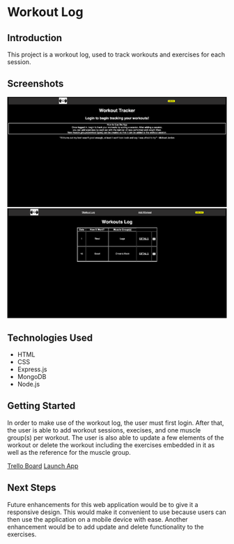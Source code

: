 # Workout Log
## Introduction
This project is a workout log, used to track workouts and exercises for each session.
## Screenshots
![This is an image](/public/images/SC1.png) 
![This is an image](/public/images/SC2.png) 

## Technologies Used
* HTML
* CSS
* Express.js
* MongoDB
* Node.js

## Getting Started
In order to make use of the workout log, the user must first login. After that, the user is able to add workout sessions, execises, and one muscle group(s) per workout. The user is also able to update a few elements of the workout or delete the workout including the exercises embedded in it as well as the reference for the muscle group.

[Trello Board](https://trello.com/b/9wTwi60T/project2)
[Launch App](https://workout-log-p2.herokuapp.com/) 


## Next Steps 
Future enhancements for this web application would be to give it a responsive design. This would make it convenient to use because users can then use the application on a mobile device with ease. Another enhancement would be to add update and delete functionality to the exercises.